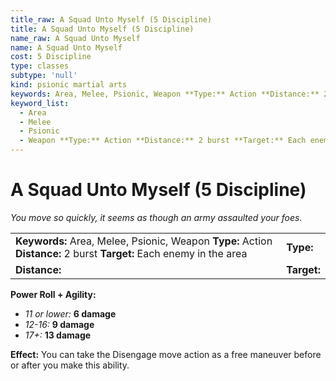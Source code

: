 ```yaml
---
title_raw: A Squad Unto Myself (5 Discipline)
title: A Squad Unto Myself (5 Discipline)
name_raw: A Squad Unto Myself
name: A Squad Unto Myself
cost: 5 Discipline
type: classes
subtype: 'null'
kind: psionic martial arts
keywords: Area, Melee, Psionic, Weapon **Type:** Action **Distance:** 2 burst **Target:** Each enemy in the area
keyword_list:
  - Area
  - Melee
  - Psionic
  - Weapon **Type:** Action **Distance:** 2 burst **Target:** Each enemy in the area
---
```


# A Squad Unto Myself (5 Discipline)

*You move so quickly, it seems as though an army assaulted your foes.*

|                                                                                                                      |             |
| :------------------------------------------------------------------------------------------------------------------- | :---------- |
| **Keywords:** Area, Melee, Psionic, Weapon **Type:** Action **Distance:** 2 burst **Target:** Each enemy in the area | **Type:**   |
| **Distance:**                                                                                                        | **Target:** |

**Power Roll + Agility:**

- *11 or lower:* **6 damage**
- *12-16:* **9 damage**
- *17+:* **13 damage**

**Effect:** You can take the Disengage move action as a free maneuver before or after you make this ability.
